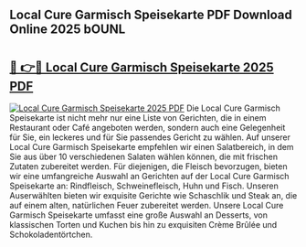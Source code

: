 ## Local Cure Garmisch Speisekarte PDF Download Online 2025 bOUNL

# <h2><a href="http://gcacwx.nevu.top/?p=Local+Cure+Garmisch+Speisekarte">🔗 👉🔴 Local Cure Garmisch Speisekarte 2025 PDF</a></h2>

[![Local Cure Garmisch Speisekarte 2025 PDF](https://i.imgur.com/dBaPXMq.png)](http://gcacwx.nevu.top/?p=Local+Cure+Garmisch+Speisekarte)
Die Local Cure Garmisch Speisekarte ist nicht mehr nur eine Liste von Gerichten, die in einem Restaurant oder Café angeboten werden, sondern auch eine Gelegenheit für Sie, ein leckeres und für Sie passendes Gericht zu wählen. Auf unserer Local Cure Garmisch Speisekarte empfehlen wir einen Salatbereich, in dem Sie aus über 10 verschiedenen Salaten wählen können, die mit frischen Zutaten zubereitet werden. Für diejenigen, die Fleisch bevorzugen, bieten wir eine umfangreiche Auswahl an Gerichten auf der Local Cure Garmisch Speisekarte an: Rindfleisch, Schweinefleisch, Huhn und Fisch. Unseren Auserwählten bieten wir exquisite Gerichte wie Schaschlik und Steak an, die auf einem alten, natürlichen Feuer zubereitet werden. Unsere Local Cure Garmisch Speisekarte umfasst eine große Auswahl an Desserts, von klassischen Torten und Kuchen bis hin zu exquisiten Crème Brûlée und Schokoladentörtchen.
